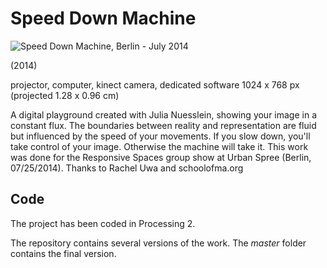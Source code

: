 # Speed Down Machine

![Speed Down Machine, Berlin - July 2014](/doc/IMG_1291.jpg?raw=true "Speed Down Machine, Berlin - July 2014")

(2014)

projector, computer, kinect camera, dedicated software
1024 x 768 px (projected 1.28 x 0.96 cm) 

A digital playground created with Julia Nuesslein, showing your image in a constant flux. The boundaries between reality and representation are fluid but influenced by the speed of your movements. If you slow down, you'll take control of your image. Otherwise the machine will take it. 
This work was done for the Responsive Spaces group show at Urban Spree (Berlin, 07/25/2014). Thanks to Rachel Uwa and schoolofma.org


## Code

The project has been coded in Processing 2.

The repository contains several versions of the work. The *master* folder contains the final version.
